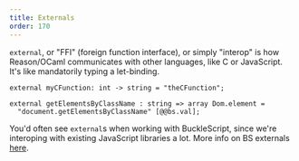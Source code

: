```yaml
---
title: Externals
order: 170
---
```


`external`, or "FFI" (foreign function interface), or simply "interop" is how Reason/OCaml communicates with other languages, like C or JavaScript. It's like mandatorily typing a let-binding.

```reason
external myCFunction: int -> string = "theCFunction";
```

```reason
external getElementsByClassName : string => array Dom.element =
  "document.getElementsByClassName" [@@bs.val];
```

You'd often see `external`s when working with BuckleScript, since we're interoping with existing JavaScript libraries a lot. More info on BS externals [here](http://bucklescript.github.io/bucklescript/Manual.html#_binding_to_simple_js_functions_values).
